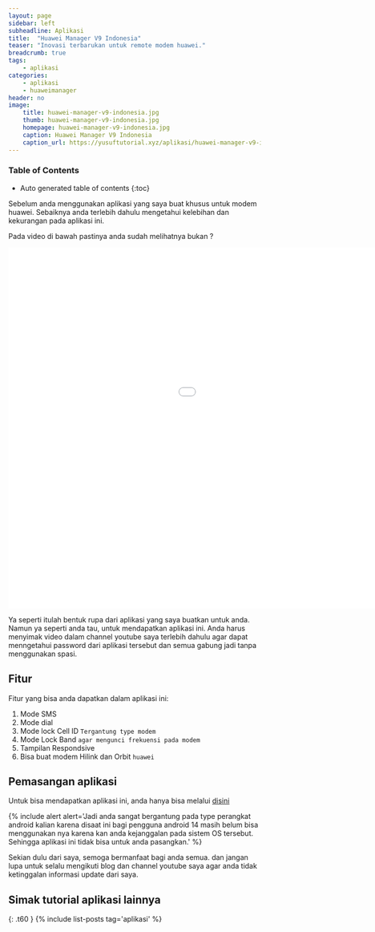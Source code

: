 ```yaml
---
layout: page
sidebar: left
subheadline: Aplikasi
title:  "Huawei Manager V9 Indonesia"
teaser: "Inovasi terbarukan untuk remote modem huawei."
breadcrumb: true
tags:
    - aplikasi
categories:
    - aplikasi
    - huaweimanager
header: no
image:
    title: huawei-manager-v9-indonesia.jpg
    thumb: huawei-manager-v9-indonesia.jpg
    homepage: huawei-manager-v9-indonesia.jpg
    caption: Huawei Manager V9 Indonesia
    caption_url: https://yusuftutorial.xyz/aplikasi/huawei-manager-v9-indonesia/
---
```


### Table of Contents
*  Auto generated table of contents
{:toc}

Sebelum anda menggunakan aplikasi yang saya buat khusus untuk modem huawei. Sebaiknya anda terlebih dahulu mengetahui kelebihan dan kekurangan pada aplikasi ini.

Pada video di bawah pastinya anda sudah melihatnya bukan ?

<div class="flex-video">
        <iframe width="1280" height="720" src="//www.youtube.com/embed/g47CzhqcZoM" frameborder="0" allowfullscreen></iframe>
</div>

Ya seperti itulah bentuk rupa dari aplikasi yang saya buatkan untuk anda. Namun ya seperti anda tau, untuk mendapatkan aplikasi ini. Anda harus menyimak video dalam channel youtube saya terlebih dahulu agar dapat menngetahui password dari aplikasi tersebut dan semua gabung jadi tanpa menggunakan spasi.

## Fitur

Fitur yang bisa anda dapatkan dalam aplikasi ini:

1. Mode SMS
1. Mode dial
1. Mode lock Cell ID `Tergantung type modem`
1. Mode Lock Band `agar mengunci frekuensi pada modem`
1. Tampilan Respondsive
1. Bisa buat modem Hilink dan Orbit `huawei`

## Pemasangan aplikasi

Untuk bisa mendapatkan aplikasi ini, anda hanya bisa melalui [disini][1]

{% include alert alert='Jadi anda sangat bergantung pada type perangkat android kalian karena disaat ini bagi pengguna android 14 masih belum bisa menggunakan nya karena kan anda kejanggalan pada sistem OS tersebut. Sehingga aplikasi ini tidak bisa untuk anda pasangkan.' %}

Sekian dulu dari saya, semoga bermanfaat bagi anda semua. dan jangan lupa untuk selalu mengikuti blog dan channel youtube saya agar anda tidak ketinggalan informasi update dari saya.

## Simak tutorial aplikasi lainnya
{: .t60 }
{% include list-posts tag='aplikasi' %}

[1]: https://github.com/yusuftutorial/file/raw/main/HM-V9-Id.zip